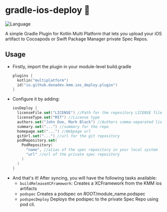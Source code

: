 # gradle-ios-deploy 🐘

![Language](https://img.shields.io/github/languages/top/donadev/gradle-ios-deploy?color=blue&logo=kotlin)

A simple Gradle Plugin for Kotlin Multi Platform that lets you upload your iOS artifact to Cocoapods or Swift Package Manager private Spec Repos.

## Usage

- Firstly, import the plugin in your module-level build.gradle
  ```kotlin
  plugins {
    kotlin("multiplatform")
    id("io.github.donadev.kmm.ios_deploy.plugin")
  }
  ```
- Configure it by adding:
  ```kotlin
  iosDeploy {
    licenseFile.set("LICENSE") //Path for the repository LICENSE file
    licenseType.set("MIT") //License type
    authors.set("John Doe, Mark Black") //Authors comma-separated list
    summary.set("...") //summary for the repo
    homepage.set("...") //Webpage url 
    gitUrl.set("...") //url for the git repository
    podRepository.set(
      PodRepository(
        "name", //alias of the spec repository in your local system
        "url" //url of the private spec repository
      )
    )
  }
  ```
- And that's it! After syncing, you will have the following tasks available:
  - `buildReleaseXCFramework`: Creates a XCFramework from the KMM ios artifacts
  - `podspec` Creates a podspec on $ROOT/$module_name.podspec
  - `podspecDeploy` Deploys the podspec to the private Spec Repo using pod cli.
